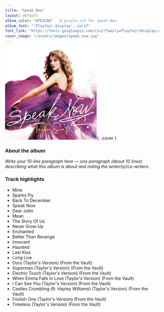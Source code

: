 ```yaml
---
title: "Speak Now"
layout: default
album_color: "#7D3C98"   # purple-ish for Speak Now
album_font: "'Playfair Display', serif"
font_link: "https://fonts.googleapis.com/css2?family=Playfair+Display:wght@400;700&display=swap"
cover_image: "/assets/images/speak_now.jpg"
---
```


![Speak Now cover](/assets/images/speak_now.jpg){: .cover }

### About the album
<!-- Replace this placeholder with a 10-line paragraph about the album, its themes, and writers/co-writers.
     Tip: Aim for ~10 lines by writing 3–4 short sentences. Include a final sentence like:
     "Writers/co-writers: Taylor Swift; [list others]." -->

*Write your 10-line paragraph here — one paragraph (about 10 lines) describing what this album is about and noting the writer(s)/co-writers.*

### Track highlights
- Mine
- Sparks Fly
- Back To December
- Speak Now
- Dear John
- Mean
- The Story Of Us
- Never Grow Up
- Enchanted
- Better Than Revenge
- Innocent
- Haunted
- Last Kiss
- Long Live
- Ours (Taylor's Version) (From the Vault)
- Superman (Taylor's Version) (From the Vault)
- Electric Touch (Taylor's Version) (From the Vault)
- When Emma Falls in Love (Taylor's Version) (From the Vault)
- I Can See You (Taylor's Version) (From the Vault)
- Castles Crumbling (ft. Hayley Williams) (Taylor's Version) (From the Vault)
- Foolish One (Taylor's Version) (From the Vault)
- Timeless (Taylor's Version) (From the Vault)


